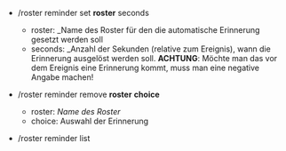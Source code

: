 - /roster reminder set **roster** seconds
    - roster: _Name des Roster für den die automatische Erinnerung gesetzt werden soll
    - seconds: _Anzahl der Sekunden (relative zum Ereignis), wann die Erinnerung ausgelöst werden soll.
      **ACHTUNG**: Möchte man das vor dem Ereignis eine Erinnerung kommt, muss man eine negative Angabe machen!

- /roster reminder remove **roster** **choice**
    - roster: _Name des Roster_
    - choice: Auswahl der Erinnerung

- /roster reminder list
